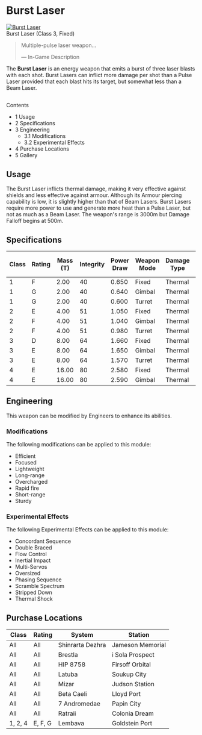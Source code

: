 # Burst Laser
[![Burst Laser](https://static.wikia.nocookie.net/elite-dangerous/images/e/e7/Burst_Laser.png/revision/latest/scale-to-width-down/300?cb=20200111012846)](https://static.wikia.nocookie.net/elite-dangerous/images/e/e7/Burst_Laser.png/revision/latest?cb=20200111012846) 	 		 			 		 		 		 			
Burst Laser (Class 3, Fixed)
 		 	 

> 
> 
> Multiple-pulse laser weapon...
> 
> 
> — In-Game Description
> 

The **Burst Laser** is an energy weapon that emits a burst of three laser blasts with each shot. Burst Lasers can inflict more damage per shot than a Pulse Laser provided that each blast hits its target, but somewhat less than a Beam Laser.

## 

Contents

- 1 Usage
- 2 Specifications
- 3 Engineering
    - 3.1 Modifications
    - 3.2 Experimental Effects
- 4 Purchase Locations
- 5 Gallery

## Usage

The Burst Laser inflicts thermal damage, making it very effective against shields and less effective against armour. Although its Armour piercing capability is low, it is slightly higher than that of Beam Lasers. Burst Lasers require more power to use and generate more heat than a Pulse Laser, but not as much as a Beam Laser. The weapon's range is 3000m but Damage Falloff begins at 500m.

## Specifications

| Class | Rating | Mass (T) | Integrity | Power Draw | Weapon Mode | Damage Type | Distributor Draw/Shot (MW) | Damage | Armour Piercing | ROF/s | DPS | Thermal Load/s | Value (CR) |
| --- | --- | --- | --- | --- | --- | --- | --- | --- | --- | --- | --- | --- | --- |
| 1 | F | 2.00 | 40 | 0.650 | Fixed | Thermal | 0.25 | 1.70 | 20 | 4.70 | 8.10 | 0.40 | 4,400 |
| 1 | G | 2.00 | 40 | 0.640 | Gimbal | Thermal | 0.24 | 1.20 | 20 | 5.30 | 6.40 | 0.30 | 8,600 |
| 1 | G | 2.00 | 40 | 0.600 | Turret | Thermal | 0.14 | 0.90 | 20 | 4.80 | 4.20 | 0.20 | 52,800 |
| 2 | E | 4.00 | 51 | 1.050 | Fixed | Thermal | 0.50 | 3.50 | 35 | 3.70 | 13.00 | 0.80 | 48,500 |
| 2 | F | 4.00 | 51 | 1.040 | Gimbal | Thermal | 0.49 | 2.50 | 35 | 4.20 | 10.30 | 0.70 | 23,000 |
| 2 | F | 4.00 | 51 | 0.980 | Turret | Thermal | 0.28 | 1.70 | 35 | 3.90 | 6.80 | 0.40 | 162,800 |
| 3 | D | 8.00 | 64 | 1.660 | Fixed | Thermal | 1.11 | 7.70 | 52 | 2.70 | 20.80 | 1.70 | 140,400 |
| 3 | E | 8.00 | 64 | 1.650 | Gimbal | Thermal | 1.03 | 5.20 | 52 | 3.20 | 16.60 | 1.40 | 281,600 |
| 3 | E | 8.00 | 64 | 1.570 | Turret | Thermal | 0.56 | 3.50 | 52 | 3.10 | 11.00 | 0.80 | 800,400 |
| 4 | E | 16.00 | 80 | 2.580 | Fixed | Thermal | 2.98 | 20.60 | 65 | 1.60 | 32.30 | 4.50 | 281,600 |
| 4 | E | 16.00 | 80 | 2.590 | Gimbal | Thermal | 2.41 | 12.10 | 65 | 2.10 | 25.90 | 3.30 | 1,245,600 |

## Engineering

This weapon can be modified by Engineers to enhance its abilities.

### Modifications

The following modifications can be applied to this module:

- Efficient
- Focused
- Lightweight
- Long-range
- Overcharged
- Rapid fire
- Short-range
- Sturdy

### Experimental Effects

The following Experimental Effects can be applied to this module:

- Concordant Sequence
- Double Braced
- Flow Control
- Inertial Impact
- Multi-Servos
- Oversized
- Phasing Sequence
- Scramble Spectrum
- Stripped Down
- Thermal Shock

## Purchase Locations

| Class | Rating | System | Station |
| --- | --- | --- | --- |
| All | All | Shinrarta Dezhra | Jameson Memorial |
| All | All | Brestla | i Sola Prospect |
| All | All | HIP 8758 | Firsoff Orbital |
| All | All | Latuba | Soukup City |
| All | All | Mizar | Judson Station |
| All | All | Beta Caeli | Lloyd Port |
| All | All | 7 Andromedae | Papin City |
| All | All | Ratraii | Colonia Dream |
| 1, 2, 4 | E, F, G | Lembava | Goldstein Port |